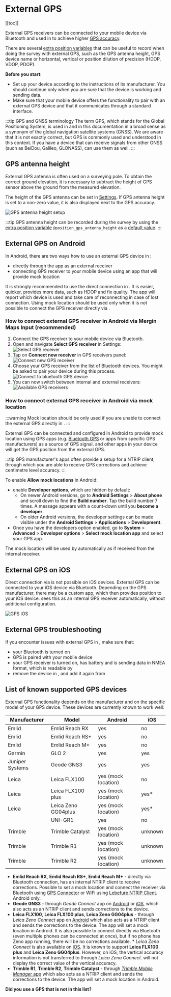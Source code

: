 # External GPS

<!--- IMPORTANT: This permalink is referenced from Mergin Maps Input -->

[[toc]]

External GPS receivers can be connected to your mobile device via Bluetooth and used in <MobileAppName /> to achieve higher [GPS accuracy](./gps_accuracy/). 

There are several [extra position variables](../layer/position_variables/) that can be useful to record when doing the survey with external GPS, such as the GPS antenna height, GPS device name or horizontal, vertical or position dilution of precision (HDOP, VDOP, PDOP).

**Before you start**:
- Set up your device according to the instructions of its manufacturer. You should continue only when you are sure that the device is working and sending data.
- Make sure that your mobile device offers the functionality to pair with an external GPS device and that it communicates through a standard interface.

:::tip GPS and GNSS terminology
The term GPS, which stands for the Global Positioning System, is used in <MobileAppName /> and in this documentation in a broad sense as a synonym of the global navigation satellite systems (GNSS). We are aware that it is not exactly correct, but GPS is commonly used and understood in this context. 
If you have a device that can receive signals from other GNSS (such as BeiDou, Galileo, GLONASS), <MobileAppName /> can use them as well.
:::

## GPS antenna height
External GPS antenna is often used on a surveying pole. To obtain the correct ground elevation, it is necessary to subtract the height of GPS sensor above the ground from the measured elevation.

The height of the GPS antenna can be set in [<MobileAppName /> Settings](./input_ui/#gps-settings). If GPS antenna height is set to a non-zero value, it is also displayed next to the GPS accuracy.

![GPS antenna height setup](./input-gps-height.jpg "GPS antenna height setup")

:::tip
GPS antenna height can be recorded during the survey by using the [extra position variable](../layer/position_variables/) `@position_gps_antenna_height` as a [default value](../layer/settingup_forms_settings/#default-values).
:::

## External GPS on Android
In Android, there are two ways how to use an external GPS device in <MobileAppName />:
- directly through the app as an external receiver
- connecting GPS receiver to your mobile device using an app that will provide mock location

It is strongly recommended to use the direct connection in <MobileAppName />. It is easier, quicker, provides more data, such as HDOP and fix quality. The app will report which device is used and take care of reconnecting in case of lost connection. Using mock location should be used only when it is not possible to connect the GPS receiver directly via <MobileAppName />.

### How to connect external GPS receiver in Android via Mergin Maps Input (recommended)
1. Connect the GPS receiver to your mobile device via Bluetooth.
2. Open <MobileAppName /> and navigate **Select GPS receiver** in Settings:
![Select GPS receiver](./input-external-gps.jpg "Select GPS receiver")
3. Tap on **Connect new receiver** in GPS receivers panel:
![Connect new GPS receiver](./external-gps-connect.jpg "Connect new GPS receiver")
4. Choose your GPS receiver from the list of Bluetooth devices. You might be asked to pair your device during this process.
![Connect to bluetooth GPS device](./external-gps-connect2.jpg "Connect to bluetooth GPS device")
5. You can now switch between internal and external receivers:
![Available GPS receivers](./external-gps-receivers.jpg "Available GPS receivers")

### How to connect external GPS receiver in Android via mock location
:::warning
Mock location should be only used if you are unable to connect the external GPS directly in <MobileAppName />.
:::

External GPS can be connected and configured in Android to provide mock location using GPS apps (e.g. [Bluetooth GPS](https://play.google.com/store/apps/details?id=de.pilablu.gpsconnector) or apps from specific GPS manufacturers) as a source of GPS signal. <MobileAppName /> and other apps in your device will get the GPS position from the external GPS. 

:::tip
GPS manufacturer's apps often provide a setup for a NTRIP client, through which you are able to receive GPS corrections and achieve centimetre level accuracy.
:::

To enable **Allow mock locations** in Android:
- enable **Developer options**, which are hidden by default:
  - On newer Android versions, go to **Android Settings** > **About phone** and scroll down to find the **Build number**. Tap the build number 7 times. A message appears with a count-down until you **become a developer**.
  - On older Android versions, the developer settings can be made visible under the **Android Settings** > **Applications** > **Development**.
- Once you have the developers option enabled, go to **System** > **Advanced** > **Developer options** > **Select mock location app** and select your GPS app.

The mock location will be used by <MobileAppName /> automatically as if received from the internal receiver.

## External GPS on iOS

Direct connection via <MobileAppName /> is not possible on iOS devices. External GPS can be connected to your iOS device via Bluetooth. Depending on the GPS manufacturer, there may be a custom app, which then provides position to your iOS device. <MobileAppName /> sees this as an internal GPS receiver automatically, without additional configuration.

![GPS iOS](./external-gps-ios.png)

## External GPS troubleshooting
If you encounter issues with external GPS in <MobileAppName />, make sure that:
- your Bluetooth is turned on
- GPS is paired with your mobile device
- your GPS receiver is turned on, has battery and is sending data in NMEA format, which is readable by <MobileAppName />
- remove the device in <MobileAppName />, and add it again from <MobileAppName />

## List of known supported GPS devices
External GPS functionality depends on the manufacturer and on the specific model of your GPS device. These devices are currently known to work well:

| Manufacturer | Model | Android | iOS |
|---|---|---|---|
| Emlid | Emlid Reach RX | yes | no |
| Emlid | Emlid Reach RS+ | yes | no |
| Emlid | Emlid Reach M+ | yes | no |
| Garmin | GLO 2 | yes | yes |
| Juniper Systems | Geode GNS3 | yes | yes |
| Leica | Leica FLX100| yes (mock location) | no |
| Leica | Leica FLX100 plus| yes (mock location) | yes*|
| Leica | Leica Zeno GG04plus| yes (mock location) | yes* |
| <NoSpellcheck id="marXact" /> | UNI-GR1| yes | no |
| Trimble | Trimble Catalyst | yes (mock location) | unknown |
| Trimble | Trimble R1 | yes (mock location) | unknown |
| Trimble | Trimble R2 | yes (mock location) | unknown |

- **Emlid Reach RX**, **Emlid Reach RS+**, **Emlid Reach M+** - directly via Bluetooth connection, has an internal NTRIP client to receive corrections. Possible to set a mock location and connect the receiver via Bluetooth using [GPS Connector](https://play.google.com/store/apps/details?id=de.pilablu.gpsconnector) or WiFi using [Lebefure NTRIP Client](https://play.google.com/store/apps/details?id=com.lefebure.ntripclient). Android only.
- **Geode GNS3** - through *Geode Connect* app on [Android](https://play.google.com/store/apps/details?id=com.juniper.geode2a&hl=en_NZ&gl=US) or [iOS](https://apps.apple.com/us/app/geode-connect/id1446098695), which also acts as an NTRIP client and sends corrections to the device.
- **Leica FLX100**, **Leica FLX100 plus**, **Leica Zeno GG04plus** - through *Leica Zeno Connect* app on [Android](https://play.google.com/store/apps/details?id=com.leica.zenoconnect&hl=en&gl=US) which also acts as a NTRIP client and sends the corrections to the device. The app will set a mock location in Android. It is also possible to connect directly via Bluetooth (even multiple phones can be connected at once), but if no phone has Zeno app running, there will be no corrections available. 
   \* *Leica Zeno Connect* is also available on [iOS](https://apps.apple.com/us/app/zeno-connect/id1310344749). It is known to support **Leica FLX100 plus** and **Leica Zeno GG04plus**.  However, on iOS, the vertical accuracy information is not transferred to <MobileAppName /> through *Leica Zeno Connect*. <MobileAppName /> will not display the correct value of the vertical accuracy.
- **Trimble R1**, **Trimble R2**, **Trimble Catalyst** - through [*Trimble Mobile Manager* app](https://play.google.com/store/apps/details?id=com.trimble.trimblemobilemanager) which also acts as a NTRIP client and sends the corrections to the device. The app will set a mock location in Android.

**Did you use a GPS that is not in this list?** <GitHubRepo id="MerginMaps/docs/issues/124" desc="Share your experiences with us!" />
